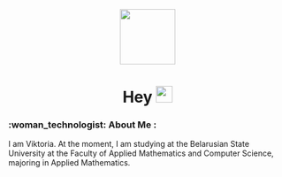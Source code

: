 <div id="header" align="center">
  <img src="https://i.giphy.com/media/v1.Y2lkPTc5MGI3NjExbW9vb25uMmxzeWV2MXdnbWxkZHNoaGE4OXI2cG4ydWd2NTM3M3R5aCZlcD12MV9pbnRlcm5hbF9naWZfYnlfaWQmY3Q9Zw/hpXdHPfFI5wTABdDx9/giphy.gif" width="100"/>
  
<div id="badges">
<img src="https://komarev.com/ghpvc/?username=ViktoryiaaGunko&style=flat-square&color=blue" alt=""/>
</div>

<h1>
  Hey 
  <img src="https://media.giphy.com/media/hvRJCLFzcasrR4ia7z/giphy.gif" width="30px"/>
</h1>
</div>
 
<h3>:woman_technologist: About Me :</h3>
<p>I am Viktoria. At the moment, I am studying at the Belarusian State University at the Faculty of Applied Mathematics and Computer Science, majoring in Applied Mathematics.</p>
